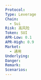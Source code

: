 ```yaml
---
Protocol: 
Type: Leverage
Chain:
  - Sui
Risk: 高风险
Token: SUI
APR-Low: 0.1
APR-High: 0.9
Market:
  - 通用
Underlying: 
Danger: 
Remark: 
Scenarios:
---
```

